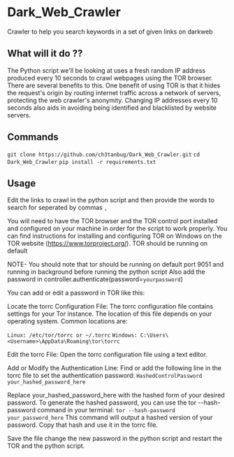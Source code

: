# Dark_Web_Crawler
Crawler to help you search keywords in a set of given links on darkweb

## What will it do ??
The Python script we'll be looking at uses a fresh random IP address produced every 10 seconds to crawl webpages using the TOR browser. There are several benefits to this. One benefit of using TOR is that it hides the request's origin by routing internet traffic across a network of servers, protecting the web crawler's anonymity. Changing IP addresses every 10 seconds also aids in avoiding being identified and blacklisted by website servers.

## Commands
`git clone https://github.com/ch3tanbug/Dark_Web_Crawler.git`
`cd Dark_Web_Crawler`
`pip install -r requirements.txt`

## Usage
Edit the links to crawl in the python script and then provide the words to search for seperated by commas `,` 

You will need to have the TOR browser and the TOR control port installed and configured on your machine in order for the script to work properly. You can find instructions for installing and configuring TOR on Windows on the TOR website (https://www.torproject.org/). TOR should be running on default

NOTE- You should note that tor should be running on default port 9051 and running in background before running the python script 
Also add the password in controller.authenticate(password=`yourpassword`)

You can add or edit a password in TOR like this:

Locate the torrc Configuration File:
The torrc configuration file contains settings for your Tor instance. The location of this file depends on your operating system. Common locations are:

`Linux: /etc/tor/torrc or ~/.torrc`
`Windows: C:\Users\<Username>\AppData\Roaming\tor\torrc`

Edit the torrc File:
Open the torrc configuration file using a text editor.

Add or Modify the Authentication Line:
Find or add the following line in the torrc file to set the authentication password:
`HashedControlPassword your_hashed_password_here`

Replace your_hashed_password_here with the hashed form of your desired password. To generate the hashed password, you can use the tor --hash-password command in your terminal:
`tor --hash-password your_password_here`
This command will output a hashed version of your password. Copy that hash and use it in the torrc file.

Save the file change the new password in the python script and restart the TOR and the python script.


